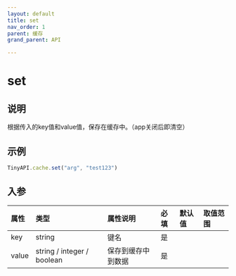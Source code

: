 ```yaml
---
layout: default
title: set
nav_order: 1
parent: 缓存
grand_parent: API

---
```


# set
## 说明
根据传入的key值和value值，保存在缓存中。（app关闭后即清空）

## 示例
```javascript
TinyAPI.cache.set("arg", "test123")
```

## 入参

| 属性 | 类型                         | 属性说明  | 必填 | 默认值       | 取值范围   |
|:----|:---------------------------|:------|:-----|:----------|:-------|
| key | string                     | 键名    | 是 |         |  |
| value | string / integer / boolean | 保存到缓存中到数据      | 是 |  |  |
